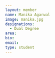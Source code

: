 ```yaml
---
layout: member
name: Manika Agarwal
image: manika.jpg
designations: 
  - Dual Degree
area:
bio:
email:
type: student
---
```


